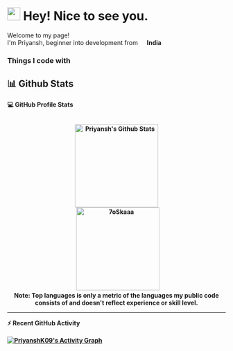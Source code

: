 <h1><img src="https://emojis.slackmojis.com/emojis/images/1531849430/4246/blob-sunglasses.gif?1531849430" width="30"/> Hey! Nice to see you.</h1>

<p>Welcome to my page! </br> I'm Priyansh, beginner into development from <img src="https://cdn-icons-png.flaticon.com/512/197/197419.png" width="13"/> <b>India</p>
<h3>Things I code with</h3>

<!--
**PriyanshK09/PriyanshK09** is a ✨ _special_ ✨ repository because its `README.md` (this file) appears on your GitHub profile.

Here are some ideas to get you started:

- 🔭 I’m currently working on ...
- 🌱 I’m currently learning ...
- 👯 I’m looking to collaborate on ...
- 🤔 I’m looking for help with ...
- 💬 Ask me about ...
- 📫 How to reach me: ...
- 😄 Pronouns: ...
- ⚡ Fun fact: ...
-->

## 📊 Github Stats



  <summary><b>💻 GitHub Profile Stats</b></summary>
  <br/>
  <p align="center">
    <a href="https://github.com/anuraghazra/github-readme-stats"><img alt="Priyansh's Github Stats" src="https://github-readme-stats.vercel.app/api?username=PriyanshK09&show_icons=true&count_private=true&theme=algolia" height="192px"/></a>
  <br/>
  &nbsp;
	  <img src="https://github-readme-stats.vercel.app/api/top-langs?username=PriyanshK09&langs_count=10&show_icons=true&locale=en&layout=compact&theme=algolia" alt="7oSkaaa" height="192px"/>
  <br/>
  <b>Note:</b> Top languages is only a metric of the languages my public code consists of and doesn't reflect experience or skill level.
  </p>

----

  <summary><b>⚡ Recent GitHub Activity</b></summary>
  <br/>
   <a href="https://github.com/PriyanshK09"><img alt="PriyanshK09's Activity Graph" src="https://activity-graph.herokuapp.com/graph?username=PriyanshK09&custom_title=PriyanshK09's%20Contribution%20Graph&theme=react-dark" /></a>
  <br/>


<br/>
